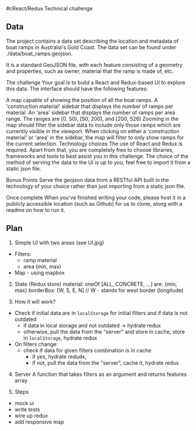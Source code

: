 #cReact/Redux Technical challenge

## Data

The project contains a data set describing the location and metadata of boat ramps in Australia's Gold Coast. The data set can be found under ./data/boat_ramps.geojson.

It is a standard GeoJSON file, with each feature consisting of a geometry and properties, such as owner, material that the ramp is made of, etc.

The challenge
Your goal is to build a React and Redux-based UI to explore this data. The interface should have the following features:

A map capable of showing the position of all the boat ramps.
A 'construction material' sidebar that displays the number of ramps per material.
An 'area' sidebar that displays the number of ramps per area range. The ranges are [0, 50), [50, 200), and [200, 526)
Zooming in the map should filter the sidebar data to include only those ramps which are currently visible in the viewport.
When clicking on either a 'construction material' or 'area' in the sidebar, the map will filter to only show ramps for the current selection.
Technology choices
The use of React and Redux is required. Apart from that, you are completely free to choose libraries, frameworks and tools to best assist you in this challenge. The choice of the method of serving the data to the UI is up to you, feel free to import it from a static json file.

Bonus Points
Serve the geojson data from a RESTful API built in the technology of your choice rather than just importing from a static json file.

Once complete
When you've finished writing your code, please host it in a publicly accessible location (such as Github) for us to clone, along with a readme on how to run it.

## Plan

1. Simple UI with two areas (see UI.jpg)

- Filters:
  - ramp material
  - area (min, max)
- Map - using mapbox

2. State (Redux store)
   material: oneOf [ALL, CONCRETE, ...]
   are: {min, max}
   borderBox: [W, S, E, N] // W - stands for west border (longitude)

3. How it will work?

- Check if initial data are in `localStorage` for initial filters and if data is not outdated
  - if data in local storage and not outdated -> hydrate redux
  - otherwise, pull the data from the "server" and store in cache, store in `localStorage`, hydrate redux
- On filters change:
  - check if data for given filters combination is in cache
    - if yes, hydrate redudx,
    - if not, pull the data from the "server", cache it, hydrate redux

4. Server
   A function that takes filters as an argument and returns features array

5. Steps

- mock ui
- write tests
- wire up redux
- add responsive map
